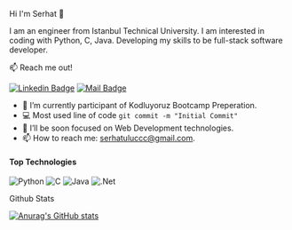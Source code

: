 Hi I'm Serhat :wave:

I am an engineer from Istanbul Technical University. I am interested in coding with Python, C, Java. Developing my skills to be full-stack software developer.

:mailbox: Reach me out!

[![Linkedin Badge](https://img.shields.io/badge/-serhat-0e76a8?style=flat&labelColor=0e76a8&logo=linkedin&logoColor=white)](https://www.linkedin.com/in/serhat-uluc/)  [![Mail Badge](https://img.shields.io/badge/-serhatuluccc@gmail.com-c0392b?style=flat&labelColor=c0392b&logo=gmail&logoColor=white)](mailto:serhatuluccc@gmail.com)

- 🔭 I’m currently participant of Kodluyoruz Bootcamp Preperation. 
- :computer: Most used line of code `git commit -m "Initial Commit"`
- 🤔 I’ll be soon focused on Web Development technologies.
- 📫 How to reach me: serhatuluccc@gmail.com.


#### Top Technologies

<!-- TODO: Make technologies links takes you to repositories -->

![Python](https://img.shields.io/badge/python-3670A0?style=for-the-badge&logo=python&logoColor=ffdd54) ![C](https://img.shields.io/badge/c-%2300599C.svg?style=for-the-badge&logo=c&logoColor=white) ![Java](https://img.shields.io/badge/java-%23ED8B00.svg?style=for-the-badge&logo=java&logoColor=white)
 ![.Net](https://img.shields.io/badge/.NET-5C2D91?style=for-the-badge&logo=.net&logoColor=white)

Github Stats

[![Anurag's GitHub stats](https://github-readme-stats.vercel.app/api?username=serhatuluc)](https://github.com/serhatuluc/github-readme-stats)
